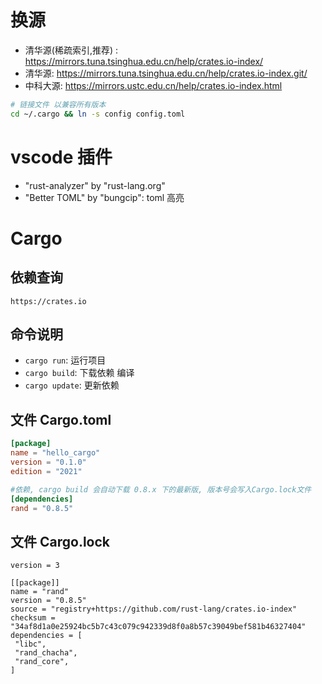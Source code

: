 # 换源

- 清华源(稀疏索引,推荐) : https://mirrors.tuna.tsinghua.edu.cn/help/crates.io-index/
- 清华源: https://mirrors.tuna.tsinghua.edu.cn/help/crates.io-index.git/
- 中科大源: https://mirrors.ustc.edu.cn/help/crates.io-index.html

```bash
# 链接文件 以兼容所有版本
cd ~/.cargo && ln -s config config.toml
```

# vscode 插件

- "rust-analyzer" by "rust-lang.org"
- "Better TOML" by "bungcip": toml 高亮


# Cargo

## 依赖查询

` https://crates.io `

## 命令说明

- `cargo run`: 运行项目
- `cargo build`: 下载依赖 编译
- `cargo update`: 更新依赖

## 文件 Cargo.toml

```toml
[package]
name = "hello_cargo"
version = "0.1.0"
edition = "2021"

#依赖, cargo build 会自动下载 0.8.x 下的最新版, 版本号会写入Cargo.lock文件
[dependencies]
rand = "0.8.5"
```

## 文件 Cargo.lock

```lock
version = 3

[[package]]
name = "rand"
version = "0.8.5"
source = "registry+https://github.com/rust-lang/crates.io-index"
checksum = "34af8d1a0e25924bc5b7c43c079c942339d8f0a8b57c39049bef581b46327404"
dependencies = [
 "libc",
 "rand_chacha",
 "rand_core",
]
```